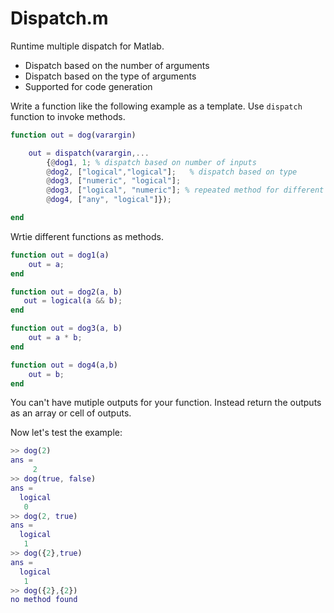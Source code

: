 # Dispatch.m
 Runtime multiple dispatch for Matlab.

- Dispatch based on the number of arguments
- Dispatch based on the type of arguments
- Supported for code generation


Write a function like the following example as a template. Use `dispatch` function to invoke methods. 
```matlab
function out = dog(varargin)

    out = dispatch(varargin,...
        {@dog1, 1; % dispatch based on number of inputs
        @dog2, ["logical","logical"];   % dispatch based on type
        @dog3, ["numeric", "logical"];
        @dog3, ["logical", "numeric"]; % repeated method for different type
        @dog4, ["any", "logical"]});

end
```

Wrtie different functions as methods.

```matlab
function out = dog1(a)
    out = a;
end

function out = dog2(a, b)
   out = logical(a && b);
end

function out = dog3(a, b)
    out = a * b;
end

function out = dog4(a,b)
    out = b;
end
```
You can't have mutiple outputs for your function. Instead return the outputs as an array or cell of outputs.

Now let's test the example:
```matlab
>> dog(2)
ans =
     2
>> dog(true, false)
ans =
  logical
   0
>> dog(2, true)
ans =
  logical
   1
>> dog({2},true)
ans =
  logical
   1
>> dog({2},{2})
no method found
```

